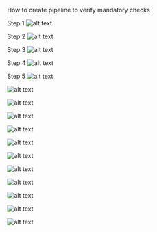 How to create pipeline to verify mandatory checks

Step 1
![alt text](image-5.png)

Step 2
![alt text](image-6.png)

Step 3
![alt text](image-7.png)

Step 4
![alt text](image-8.png)

Step 5
![alt text](image-4.png)


![alt text](image-3.png)

![alt text](image-2.png)

![alt text](image-10.png)

![alt text](image-11.png)

![alt text](image.png)

![alt text](image-14.png)

![alt text](image-9-1.png)

![alt text](image-12.png)

![alt text](image-13.png)

![alt text](image-15.png)

![alt text](image-1.png)